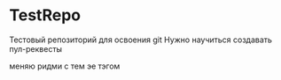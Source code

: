# TestRepo
Тестовый репозиторий для освоения git
Нужно научиться создавать пул-реквесты

меняю ридми с тем эе тэгом